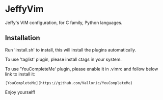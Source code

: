 # JeffyVim
Jeffy's VIM configuration, for C family, Python languages.

Installation
------------

Run 'install.sh' to install, this will install the plugins automatically.

To use 'taglist' plugin, please install ctags in your system.

To use 'YouCompleteMe' plugin, please enable it in .vimrc and follow
below link to install it:

    [YouCompleteMe](https://github.com/Valloric/YouCompleteMe)

Enjoy yourself!
